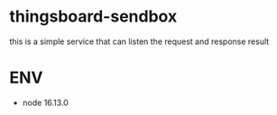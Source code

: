 # thingsboard-sendbox
this is a simple service that can listen the request and response result

# ENV
- node 16.13.0
